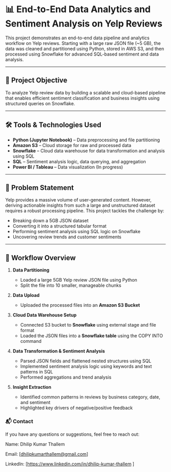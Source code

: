# 📊 End-to-End Data Analytics and Sentiment Analysis on Yelp Reviews

This project demonstrates an end-to-end data pipeline and analytics workflow on Yelp reviews. Starting with a large raw JSON file (~5 GB), the data was cleaned and partitioned using Python, stored in AWS S3, and then processed using Snowflake for advanced SQL-based sentiment and data analysis.

---

## 🎯 Project Objective

To analyze Yelp review data by building a scalable and cloud-based pipeline that enables efficient sentiment classification and business insights using structured queries on Snowflake.

---

## 🛠️ Tools & Technologies Used

- **Python (Jupyter Notebook)** – Data preprocessing and file partitioning  
- **Amazon S3** – Cloud storage for raw and processed data  
- **Snowflake** – Cloud data warehouse for data transformation and analysis using SQL  
- **SQL** – Sentiment analysis logic, data querying, and aggregation  
- **Power BI / Tableau** – Data visualization (In progress) 

---

## 🧩 Problem Statement

Yelp provides a massive volume of user-generated content. However, deriving actionable insights from such a large and unstructured dataset requires a robust processing pipeline. This project tackles the challenge by:
- Breaking down a 5GB JSON dataset
- Converting it into a structured tabular format
- Performing sentiment analysis using SQL logic on Snowflake
- Uncovering review trends and customer sentiments

---

## 🔄 Workflow Overview

1. **Data Partitioning**  
   - Loaded a large 5GB Yelp review JSON file using Python  
   - Split the file into 10 smaller, manageable chunks

2. **Data Upload**  
   - Uploaded the processed files into an **Amazon S3 Bucket**

3. **Cloud Data Warehouse Setup**  
   - Connected S3 bucket to **Snowflake** using external stage and file format  
   - Loaded the JSON files into a **Snowflake table** using the COPY INTO command

4. **Data Transformation & Sentiment Analysis**  
   - Parsed JSON fields and flattened nested structures using SQL  
   - Implemented sentiment analysis logic using keywords and text patterns in SQL  
   - Performed aggregations and trend analysis

5. **Insight Extraction**  
   - Identified common patterns in reviews by business category, date, and sentiment  
   - Highlighted key drivers of negative/positive feedback

### 📬 Contact
If you have any questions or suggestions, feel free to reach out:

Name: Dhilip Kumar Thallem

Email: [dhilipkumarthallem@gmail.com]

LinkedIn: [https://www.linkedin.com/in/dhilip-kumar-thallem ]

